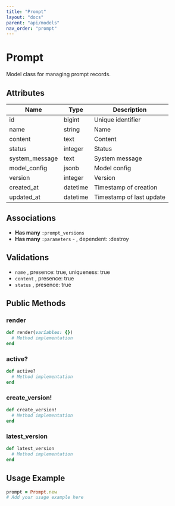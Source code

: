 ```yaml
---
title: "Prompt"
layout: "docs"
parent: "api/models"
nav_order: "prompt"
---
```


# Prompt

Model class for managing prompt records.

## Attributes

| Name | Type | Description |
|------|------|-------------|
| id | bigint | Unique identifier |
| name | string | Name |
| content | text | Content |
| status | integer | Status |
| system_message | text | System message |
| model_config | jsonb | Model config |
| version | integer | Version |
| created_at | datetime | Timestamp of creation |
| updated_at | datetime | Timestamp of last update |

## Associations

- **Has many** `:prompt_versions`
- **Has many** `:parameters` - , dependent: :destroy

## Validations

- `name` , presence: true, uniqueness: true
- `content` , presence: true
- `status` , presence: true

## Public Methods

### render

```ruby
def render(variables: {})
  # Method implementation
end
```

### active?

```ruby
def active?
  # Method implementation
end
```

### create_version!

```ruby
def create_version!
  # Method implementation
end
```

### latest_version

```ruby
def latest_version
  # Method implementation
end
```

## Usage Example

```ruby
prompt = Prompt.new
# Add your usage example here
```